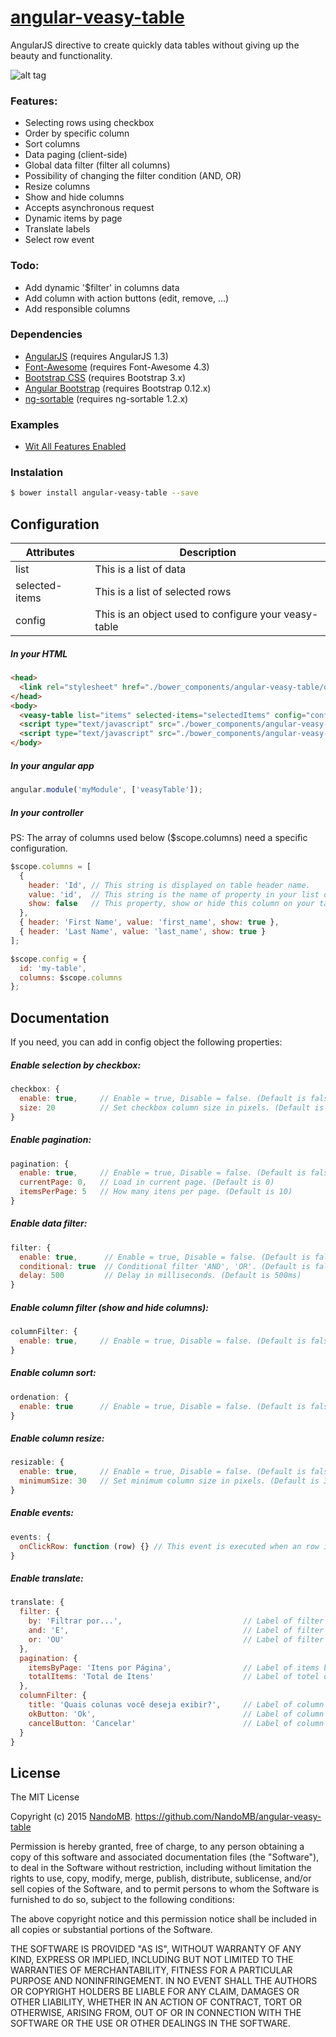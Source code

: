 # [angular-veasy-table](http://nandomb.github.io/angular-veasy-table)

AngularJS directive to create quickly data tables without giving up the beauty and functionality.
<br/>

![alt tag](https://raw.githubusercontent.com/NandoMB/angular-veasy-table/gh-pages/images/v1.0.0.png)

### Features:
* Selecting rows using checkbox
* Order by specific column
* Sort columns
* Data paging (client-side)
* Global data filter (filter all columns)
* Possibility of changing the filter condition (AND, OR)
* Resize columns
* Show and hide columns
* Accepts asynchronous request
* Dynamic items by page
* Translate labels
* Select row event

### Todo:
* Add dynamic '$filter' in columns data
* Add column with action buttons (edit, remove, ...)
* Add responsible columns

### Dependencies
* [AngularJS](https://angularjs.org/) (requires AngularJS 1.3)
* [Font-Awesome](http://fortawesome.github.io/Font-Awesome/) (requires Font-Awesome 4.3)
* [Bootstrap CSS](http://getbootstrap.com/) (requires Bootstrap 3.x)
* [Angular Bootstrap](https://angular-ui.github.io/bootstrap/) (requires Bootstrap 0.12.x)
* [ng-sortable](https://github.com/a5hik/ng-sortable) (requires ng-sortable 1.2.x)


### Examples
* [Wit All Features Enabled](http://nandomb.github.io/angular-veasy-table/demo/)

### Instalation
```sh
$ bower install angular-veasy-table --save
```

## Configuration

Attributes           | Description
---------------------|----------------
list                 | This is a list of data
selected-items       | This is a list of selected rows
config               | This is an object used to configure your veasy-table

##### In your HTML
```html
<head>
  <link rel="stylesheet" href="./bower_components/angular-veasy-table/dist/veasy-table.min.css">
</head>
<body>
  <veasy-table list="items" selected-items="selectedItems" config="config"></veasy-table>
  <script type="text/javascript" src="./bower_components/angular-veasy-table/dist/veasy-table.min.js"></script>
  <script type="text/javascript" src="./bower_components/angular-veasy-table/dist/veasy-table-tpls.min.js"></script>
</body>
```

##### In your angular app
```js
angular.module('myModule', ['veasyTable']);
```

##### In your controller
PS: The array of columns used below ($scope.columns) need a specific configuration.
```js
$scope.columns = [
  {
    header: 'Id', // This string is displayed on table header name.
    value: 'id',  // This string is the name of property in your list declared on your html.
    show: false   // This property, show or hide this column on your table.
  },
  { header: 'First Name', value: 'first_name', show: true },
  { header: 'Last Name', value: 'last_name', show: true }
];

$scope.config = {
  id: 'my-table',
  columns: $scope.columns
};
```

## Documentation
If you need, you can add in config object the following properties:
<br />
##### Enable selection by checkbox:

```js
checkbox: {
  enable: true,     // Enable = true, Disable = false. (Default is false)
  size: 20          // Set checkbox column size in pixels. (Default is 20)
}
```

##### Enable pagination:
```js
pagination: {
  enable: true,     // Enable = true, Disable = false. (Default is false)
  currentPage: 0,   // Load in current page. (Default is 0)
  itemsPerPage: 5   // How many itens per page. (Default is 10)
}
```

##### Enable data filter:
```js
filter: {
  enable: true,      // Enable = true, Disable = false. (Default is false)
  conditional: true  // Conditional filter 'AND', 'OR'. (Default is false)
  delay: 500         // Delay in milliseconds. (Default is 500ms)
}
```

##### Enable column filter (show and hide columns):
```js
columnFilter: {
  enable: true,     // Enable = true, Disable = false. (Default is false)
}
```

##### Enable column sort:
```js
ordenation: {
  enable: true      // Enable = true, Disable = false. (Default is false)
}
```

##### Enable column resize:
```js
resizable: {
  enable: true,     // Enable = true, Disable = false. (Default is false)
  minimumSize: 30   // Set minimum column size in pixels. (Default is 30px)
}
```

##### Enable events:
```js
events: {
  onClickRow: function (row) {} // This event is executed when an row is clicked
}
```

##### Enable translate:
```js
translate: {
  filter: {
    by: 'Filtrar por...',                           // Label of filter input
    and: 'E',                                       // Label of filter condition AND
    or: 'OU'                                        // Label of filter condition OR
  },
  pagination: {
    itemsByPage: 'Itens por Página',                // Label of items by page
    totalItems: 'Total de Itens'                    // Label of totel of items
  },
  columnFilter: {
    title: 'Quais colunas você deseja exibir?',     // Label of column filter modal title
    okButton: 'Ok',                                 // Label of column filter modal ok button
    cancelButton: 'Cancelar'                        // Label of column filter modal cancel button
  }
}
```

## License
The MIT License

Copyright (c) 2015 [NandoMB](https://github.com/NandoMB). https://github.com/NandoMB/angular-veasy-table

Permission is hereby granted, free of charge, to any person obtaining a copy
of this software and associated documentation files (the "Software"), to deal
in the Software without restriction, including without limitation the rights
to use, copy, modify, merge, publish, distribute, sublicense, and/or sell
copies of the Software, and to permit persons to whom the Software is
furnished to do so, subject to the following conditions:

The above copyright notice and this permission notice shall be included in
all copies or substantial portions of the Software.

THE SOFTWARE IS PROVIDED "AS IS", WITHOUT WARRANTY OF ANY KIND, EXPRESS OR
IMPLIED, INCLUDING BUT NOT LIMITED TO THE WARRANTIES OF MERCHANTABILITY,
FITNESS FOR A PARTICULAR PURPOSE AND NONINFRINGEMENT. IN NO EVENT SHALL THE
AUTHORS OR COPYRIGHT HOLDERS BE LIABLE FOR ANY CLAIM, DAMAGES OR OTHER
LIABILITY, WHETHER IN AN ACTION OF CONTRACT, TORT OR OTHERWISE, ARISING FROM,
OUT OF OR IN CONNECTION WITH THE SOFTWARE OR THE USE OR OTHER DEALINGS IN
THE SOFTWARE.
